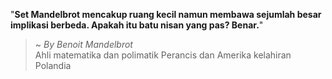 "**Set Mandelbrot mencakup ruang kecil namun membawa sejumlah besar implikasi berbeda. Apakah itu batu nisan yang pas? Benar.**"

> ~ _By Benoit Mandelbrot_  
Ahli matematika dan polimatik Perancis dan Amerika kelahiran Polandia
